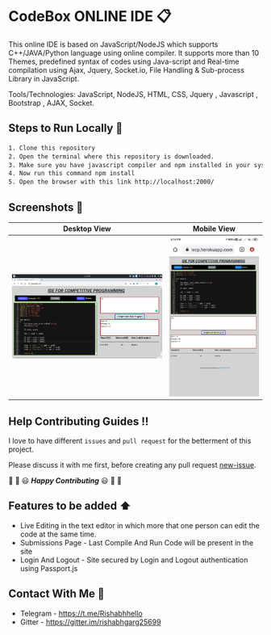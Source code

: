 # CodeBox ONLINE IDE :clipboard:
This online IDE is based on JavaScript/NodeJS which supports C++/JAVA/Python language using online compiler. It supports more than 10 Themes, predefined syntax of codes using Java-script and Real-time compilation using Ajax, Jquery, Socket.io, File Handling & Sub-process Library in JavaScript.

Tools/Technologies: JavaScript, NodeJS, HTML, CSS, Jquery , Javascript , Bootstrap , AJAX, Socket.


## Steps to Run Locally :scroll:
```sh
1. Clone this repository
2. Open the terminal where this repository is downloaded.
3. Make sure you have javascript compiler and npm installed in your system.
4. Now run this command npm install
5. Open the browser with this link http://localhost:2000/
```

## Screenshots :crown:
Desktop View             |  Mobile View
:-------------------------:|:-------------------------:
![](Photoes/Desktop.png)  |  ![](Photoes/mobile.jpg)


## Help Contributing Guides :bangbang:

I love to have different `issues` and `pull request` for the betterment of this project.

Please discuss it with me first, before creating any pull request [new-issue](https://github.com/rishabhgarg25699/CodeBox-ONLINE_IDE/issues/new).

:tada: :confetti_ball: :smiley: _**Happy Contributing**_ :smiley: :confetti_ball: :tada:

## Features to be added :arrow_up:
- Live Editing in the text editor in which more that one person can edit the code at the same time.
- Submissions Page - Last Compile And Run Code will be present in the site
- Login And Logout - Site secured by Login and Logout authentication using Passport.js

## Contact With Me :busts_in_silhouette:

- Telegram - https://t.me/Rishabhhello
- Gitter - https://gitter.im/rishabhgarg25699

